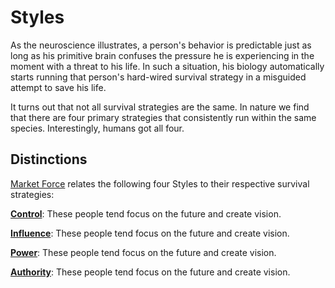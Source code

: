 # Styles
As the neuroscience illustrates, a person's behavior is predictable just as long as his primitive brain confuses the pressure he is experiencing in the moment with a threat to his life. In such a situation, his biology automatically starts running that person's hard-wired survival strategy in a misguided attempt to save his life.

It turns out that not all survival strategies are the same. In nature we find that there are four primary strategies that consistently run within the same species. Interestingly, humans got all four.





## Distinctions
[Market Force](www.marketforceglobal.com) relates the following four Styles to their respective survival strategies:

**[Control](control.md)**: These people tend focus on the future and create vision.

**[Influence](influence.md)**: These people tend focus on the future and create vision.

**[Power](power.md)**: These people tend focus on the future and create vision.

**[Authority](authority.md)**: These people tend focus on the future and create vision.
